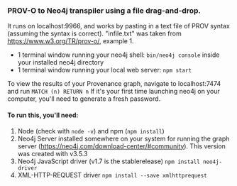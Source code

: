 ### PROV-O to Neo4j transpiler using a file drag-and-drop. 
It runs on localhost:9966, and works by pasting in a text file of PROV syntax (assuming the syntax is correct). "infile.txt" was taken from https://www.w3.org/TR/prov-o/, example 1.
- 1 terminal window running your neo4j shell:
`bin/neo4j console` inside your installed neo4j directory
- 1 terminal window running your local web server:
`npm start`

To view the results of your Provenance graph, navigate to localhost:7474 and run 
`MATCH (n) RETURN n`
If it's your first time launching neo4j on your computer, you'll need to generate a fresh password.

#### To run this, you'll need:
1. Node (check with ```node -v```) and npm (`npm install`)
2. Neo4j Server installed somewhere on your system for running the graph server (https://neo4j.com/download-center/#community). This version was created with v3.5.3
3. Neo4j JavaScript driver (v1.7 is the stablerelease) ```npm install neo4j-driver```
4. XML-HTTP-REQUEST driver `npm install --save xmlhttprequest`


<!-- 1. Node (check with ```node -v```)
2. Truffle (```npm install -g truffle```)
3. Ganache
4. Metamask (Chrome Browser Extension)
5. Solidity Syntax Highlighter in IDE of your choice.
--------
6. Neo4j Server installed (separately somewhere on your system) for running the graph server (https://neo4j.com/download-center/#community)
7. Neo4j JavaScript driver (```npm install neo4j-driver```) is already installed in this repo. -->
<!-- 
### Backend - Run Steps
1. Have Ganache running / launched 
2. ```truffle migrate``` to compile the app
3. Terminal window 1: run ```truffle migrate --reset``` every time a ".sol" is modified to reset the state of local blockchain
4. Window 2: ```npm run dev``` to start the Lite server for hosting the frontend application
-------
5. Window 3: navigate to root of installed neo4j folder and run ```bin\neo4j console```. Database console can be viewed at localhost:7474
6. First time install will be prompted for neo4j login and password change -  username&password are "neo4j". 
Reset just the pw to "neo4j123" once inside

### Frontend - Run Steps
1. npm run dev should launch the browser, and a voting page should be viewable
2. Import an account with Metamask using a private key, and paste a key from your list of truffle accounts. Use an account
that hasn't previously voted or hashed with this application
3. Add Custom RPC server with Metamask. Paste the address of your ganache console to RPC url, using symbol ETH
4. Try refreshing page or running ```truffle migrate --reset``` again if page doesn't load or show any content

### Issue I'm having currently:
- Excluding the neo4j steps (commented out currently), the sample voting app should work. 
- I'm trying to import the neo4j driver at the top of App.js, and invoke neo4j calls in the "castVote" function, lines 117-141 of app.js
- Trying to figure out how to import the driver with current structure of app.js
- This is building off of the election sample app https://github.com/dappuniversity/election/tree/2019_update  -->